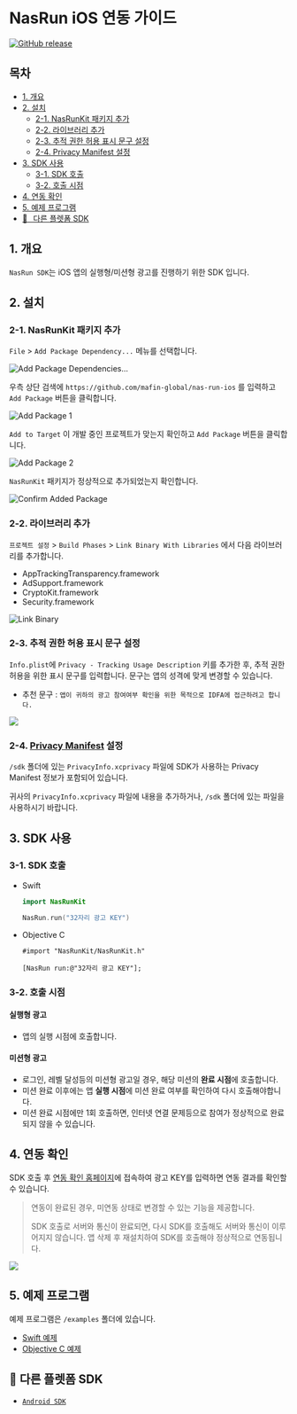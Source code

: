 # NasRun iOS 연동 가이드

[![GitHub release](https://img.shields.io/github/tag/mafin-global/nas-run-ios.svg)](https://github.com/mafin-global/nas-run-ios)

## 목차
- [1. 개요](#1-개요)
- [2. 설치](#2-설치)
  - [2-1. NasRunKit 패키지 추가](#2-1-NasRunKit-패키지-추가)
  - [2-2. 라이브러리 추가](#2-2-라이브러리-추가)
  - [2-3. 추적 권한 허용 표시 문구 설정](#2-3-추적-권한-허용-표시-문구-설정)
  - [2-4. Privacy Manifest 설정](#2-4-privacy-manifest-설정)
- [3. SDK 사용](#3-sdk-사용)
  - [3-1. SDK 호출](#3-1-sdk-호출)
  - [3-2. 호출 시점](#3-2-호출-시점)
- [4. 연동 확인](#4-연동-확인)
- [5. 예제 프로그램](#5-예제-프로그램)
- [🔗⠀다른 플렛폼 SDK](#-다른-플렛폼-sdk)

## 1. 개요
`NasRun SDK`는 iOS 앱의 실행형/미션형 광고를 진행하기 위한 SDK 입니다.

## 2. 설치

### 2-1. NasRunKit 패키지 추가
`File` > `Add Package Dependency...` 메뉴를 선택합니다.

![Add Package Dependencies...](img/menu_file_add_package.png)

우측 상단 검색에 `https://github.com/mafin-global/nas-run-ios` 를 입력하고 `Add Package` 버튼을 클릭합니다.

![Add Package 1](img/add_package_1.png)

`Add to Target` 이 개발 중인 프로젝트가 맞는지 확인하고 `Add Package` 버튼을 클릭합니다.

![Add Package 2](img/add_package_2.png)

`NasRunKit` 패키지가 정상적으로 추가되었는지 확인합니다.

![Confirm Added Package](img/confirm_added_package.png)

### 2-2. 라이브러리 추가
`프로젝트 설정` > `Build Phases` > `Link Binary With Libraries` 에서 다음 라이브러리를 추가합니다.

- AppTrackingTransparency.framework
- AdSupport.framework
- CryptoKit.framework
- Security.framework

![Link Binary](img/link_library.png)

### 2-3. 추적 권한 허용 표시 문구 설정

`Info.plist`에 `Privacy - Tracking Usage Description` 키를 추가한 후, 추적 권한 허용을 위한 표시 문구를 입력합니다. 문구는 앱의 성격에 맞게 변경할 수 있습니다.

- 추천 문구 : `앱이 귀하의 광고 참여여부 확인을 위한 목적으로 IDFA에 접근하려고 합니다.`

![](img/info_privacy_tracking.png)

### 2-4. [Privacy Manifest](https://developer.apple.com/documentation/bundleresources/privacy_manifest_files) 설정

`/sdk` 폴더에 있는 `PrivacyInfo.xcprivacy` 파일에 SDK가 사용하는 Privacy Manifest 정보가 포함되어 있습니다.

귀사의 `PrivacyInfo.xcprivacy` 파일에 내용을 추가하거나, `/sdk` 폴더에 있는 파일을 사용하시기 바랍니다.

## 3. SDK 사용

### 3-1. SDK 호출
- Swift
  ```swift
  import NasRunKit

  NasRun.run("32자리 광고 KEY")
  ```
  
- Objective C
  ```objc
  #import "NasRunKit/NasRunKit.h"

  [NasRun run:@"32자리 광고 KEY"];
  ```

### 3-2. 호출 시점

#### 실행형 광고
- 앱의 실행 시점에 호출합니다.

#### 미션형 광고
- 로그인, 레벨 달성등의 미션형 광고일 경우, 해당 미션의 **완료 시점**에 호출합니다.
- 미션 완료 이후에는 앱 **실행 시점**에 미션 완료 여부를 확인하여 다시 호출해야합니다.
- 미션 완료 시점에만 1회 호출하면, 인터넷 연결 문제등으로 참여가 정상적으로 완료되지 않을 수 있습니다.

## 4. 연동 확인

SDK 호출 후 [연동 확인 홈페이지](https://ow.appang.kr/sdk/connected)에 접속하여 광고 KEY를 입력하면 연동 결과를 확인할 수 있습니다.

> 연동이 완료된 경우, 미연동 상태로 변경할 수 있는 기능을 제공합니다.
> 
> SDK 호출로 서버와 통신이 완료되면, 다시 SDK를 호출해도 서버와 통신이 이루어지지 않습니다. 앱 삭제 후 재설치하여 SDK를 호출해야 정상적으로 연동됩니다.

![](img/check_connected.png)

## 5. 예제 프로그램
예제 프로그램은 `/examples` 폴더에 있습니다.

- [Swift 예제](examples/Swift)
- [Objective C 예제](examples/ObjectiveC)

## 🔗 다른 플렛폼 SDK
- [`Android SDK`](https://github.com/mafin-global/nas-run-android)
